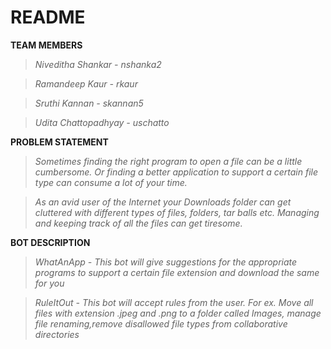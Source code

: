 # README

**TEAM MEMBERS**
> *Niveditha Shankar - nshanka2*

> *Ramandeep Kaur - rkaur*

> *Sruthi Kannan - skannan5*

> *Udita Chattopadhyay - uschatto*

**PROBLEM STATEMENT**
> *Sometimes finding the right program to open a file can be a little cumbersome. Or finding a better application to support a certain file
type can consume a lot of your time.*

> *As an avid user of the Internet your Downloads folder can get cluttered with different types of files, folders, tar balls etc. Managing 
and keeping track of all the files can get tiresome.*


**BOT DESCRIPTION**
> *WhatAnApp - This bot will give suggestions for the appropriate programs to support a certain file extension and download the same for you*

> *RuleItOut - This bot will accept rules from the user. For ex. Move all files with extension .jpeg and .png to a folder
called Images, manage file renaming,remove disallowed file types from collaborative directories*
